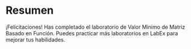 # Resumen

¡Felicitaciones! Has completado el laboratorio de Valor Mínimo de Matriz Basado en Función. Puedes practicar más laboratorios en LabEx para mejorar tus habilidades.
